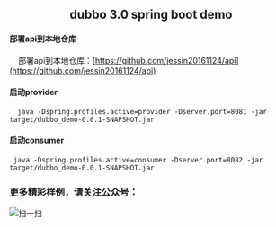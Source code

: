 ## <center> dubbo 3.0 spring boot demo </center>

#### 部署api到本地仓库
&nbsp;&nbsp;&nbsp;&nbsp;部署api到本地仓库：[https://github.com/jessin20161124/api](https://github.com/jessin20161124/api)

#### 启动provider
```
  java -Dspring.profiles.active=provider -Dserver.port=8081 -jar target/dubbo_demo-0.0.1-SNAPSHOT.jar
```
#### 启动consumer
```
 java -Dspring.profiles.active=consumer -Dserver.port=8082 -jar target/dubbo_demo-0.0.1-SNAPSHOT.jar
```


### 更多精彩样例，请关注公众号：
![扫一扫](https://img-blog.csdnimg.cn/e021faa547534e0080356b65d995b6f8.png?x-oss-process=image/watermark,type_ZHJvaWRzYW5zZmFsbGJhY2s,shadow_50,text_Q1NETiBAYWNfZGFvX2Rp,size_20,color_FFFFFF,t_70,g_se,x_16#pic_center)


